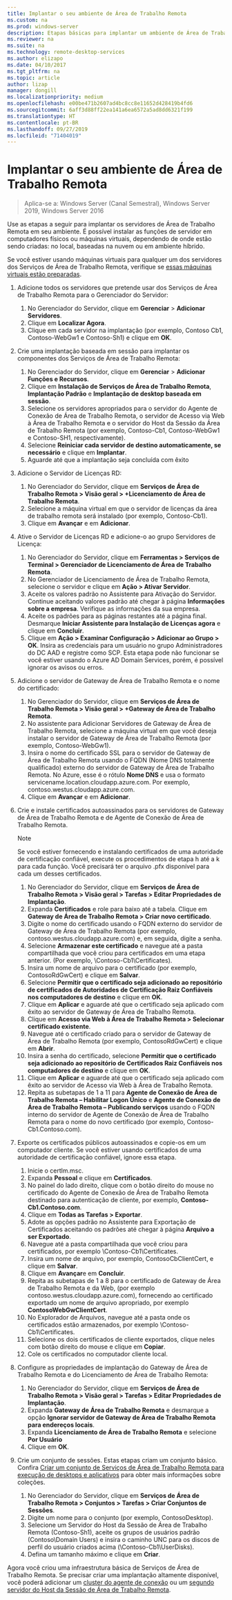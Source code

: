 ```yaml
---
title: Implantar o seu ambiente de Área de Trabalho Remota
ms.custom: na
ms.prod: windows-server
description: Etapas básicas para implantar um ambiente de Área de Trabalho Remota.
ms.reviewer: na
ms.suite: na
ms.technology: remote-desktop-services
ms.author: elizapo
ms.date: 04/10/2017
ms.tgt_pltfrm: na
ms.topic: article
author: lizap
manager: dongill
ms.localizationpriority: medium
ms.openlocfilehash: e00be471b2607ad4bc8cc8e11652d428419b4fd6
ms.sourcegitcommit: 6aff3d88ff22ea141a6ea6572a5ad8dd6321f199
ms.translationtype: HT
ms.contentlocale: pt-BR
ms.lasthandoff: 09/27/2019
ms.locfileid: "71404019"
---
```

# <a name="deploy-your-remote-desktop-environment"></a>Implantar o seu ambiente de Área de Trabalho Remota

>Aplica-se a: Windows Server (Canal Semestral), Windows Server 2019, Windows Server 2016

Use as etapas a seguir para implantar os servidores de Área de Trabalho Remota em seu ambiente. É possível instalar as funções de servidor em computadores físicos ou máquinas virtuais, dependendo de onde estão sendo criadas: no local, baseadas na nuvem ou em ambiente híbrido. 

Se você estiver usando máquinas virtuais para qualquer um dos servidores dos Serviços de Área de Trabalho Remota, verifique se [essas máquinas virtuais estão preparadas](rds-prepare-vms.md).
  
  
1.  Adicione todos os servidores que pretende usar dos Serviços de Área de Trabalho Remota para o Gerenciador do Servidor:  
    1.  No Gerenciador do Servidor, clique em **Gerenciar** > **Adicionar Servidores**.  
    2.  Clique em **Localizar Agora**.  
    3.  Clique em cada servidor na implantação (por exemplo, Contoso Cb1, Contoso-WebGw1 e Contoso-Sh1) e clique em **OK**.  
2.  Crie uma implantação baseada em sessão para implantar os componentes dos Serviços de Área de Trabalho Remota:  
    1.  No Gerenciador do Servidor, clique em **Gerenciar** > **Adicionar Funções e Recursos**.  
    2.  Clique em **Instalação de Serviços de Área de Trabalho Remota**, **Implantação Padrão** e **Implantação de desktop baseada em sessão**.  
    3.  Selecione os servidores apropriados para o servidor do Agente de Conexão de Área de Trabalho Remota, o servidor de Acesso via Web à Área de Trabalho Remota e o servidor do Host da Sessão da Área de Trabalho Remota (por exemplo, Contoso-Cb1, Contoso-WebGw1 e Contoso-SH1, respectivamente).  
    4.  Selecione **Reiniciar cada servidor de destino automaticamente, se necessário** e clique em **Implantar**.  
    5.  Aguarde até que a implantação seja concluída com êxito  
3.  Adicione o Servidor de Licenças RD:  
    1.  No Gerenciador do Servidor, clique em **Serviços de Área de Trabalho Remota > Visão geral > +Licenciamento de Área de Trabalho Remota**.  
    2.  Selecione a máquina virtual em que o servidor de licenças da área de trabalho remota será instalado (por exemplo, Contoso-Cb1).  
    3.  Clique em **Avançar** e em **Adicionar**.  
4.  Ative o Servidor de Licenças RD e adicione-o ao grupo Servidores de Licença:  
    1.  No Gerenciador do Servidor, clique em **Ferramentas > Serviços de Terminal > Gerenciador de Licenciamento de Área de Trabalho Remota**.  
    2.  No Gerenciador de Licenciamento de Área de Trabalho Remota, selecione o servidor e clique em **Ação > Ativar Servidor**.  
    3.  Aceite os valores padrão no Assistente para Ativação do Servidor. Continue aceitando valores padrão até chegar à página **Informações sobre a empresa**. Verifique as informações da sua empresa.  
    4.  Aceite os padrões para as páginas restantes até a página final. Desmarque **Iniciar Assistente para Instalação de Licenças agora** e clique em **Concluir**.  
    5.  Clique em **Ação > Examinar Configuração > Adicionar ao Grupo > OK**. Insira as credenciais para um usuário no grupo Administradores do DC AAD e registre como SCP. Esta etapa pode não funcionar se você estiver usando o Azure AD Domain Services, porém, é possível ignorar os avisos ou erros.  
5.  Adicione o servidor de Gateway de Área de Trabalho Remota e o nome do certificado:  
    1.  No Gerenciador do Servidor, clique em **Serviços de Área de Trabalho Remota > Visão geral > +Gateway de Área de Trabalho Remota**.  
    2.  No assistente para Adicionar Servidores de Gateway de Área de Trabalho Remota, selecione a máquina virtual em que você deseja instalar o servidor de Gateway de Área de Trabalho Remota (por exemplo, Contoso-WebGw1).  
    3.  Insira o nome do certificado SSL para o servidor de Gateway de Área de Trabalho Remota usando o FQDN (Nome DNS totalmente qualificado) externo do servidor de Gateway de Área de Trabalho Remota. No Azure, esse é o rótulo **Nome DNS** e usa o formato servicename.location.cloudapp.azure.com. Por exemplo, contoso.westus.cloudapp.azure.com.  
    4.  Clique em **Avançar** e em **Adicionar**.
6.  Crie e instale certificados autoassinados para os servidores de Gateway de Área de Trabalho Remota e de Agente de Conexão de Área de Trabalho Remota.

       > [!NOTE]
       > Se você estiver fornecendo e instalando certificados de uma autoridade de certificação confiável, execute os procedimentos de etapa h até a k para cada função. Você precisará ter o arquivo .pfx disponível para cada um desses certificados.
       
    1.  No Gerenciador do Servidor, clique em **Serviços de Área de Trabalho Remota > Visão geral > Tarefas > Editar Propriedades de Implantação**.  
    2.  Expanda **Certificados** e role para baixo até a tabela. Clique em **Gateway de Área de Trabalho Remota > Criar novo certificado**.  
    3.  Digite o nome do certificado usando o FQDN externo do servidor de Gateway de Área de Trabalho Remota (por exemplo, contoso.westus.cloudapp.azure.com) e, em seguida, digite a senha.  
    4.  Selecione **Armazenar este certificado** e navegue até a pasta compartilhada que você criou para certificados em uma etapa anterior. (Por exemplo, \Contoso-Cb1\Certificates).  
    5.  Insira um nome de arquivo para o certificado (por exemplo, ContosoRdGwCert) e clique em **Salvar**.  
    6.  Selecione **Permitir que o certificado seja adicionado ao repositório de certificados de Autoridades de Certificação Raiz Confiáveis nos computadores de destino** e clique em **OK**.  
    7.  Clique em **Aplicar** e aguarde até que o certificado seja aplicado com êxito ao servidor de Gateway de Área de Trabalho Remota.  
    8.  Clique em **Acesso via Web à Área de Trabalho Remota > Selecionar certificado existente**.  
    9.  Navegue até o certificado criado para o servidor de Gateway de Área de Trabalho Remota (por exemplo, ContosoRdGwCert) e clique em **Abrir**.  
    10. Insira a senha do certificado, selecione **Permitir que o certificado seja adicionado ao repositório de Certificados Raiz Confiáveis nos computadores de destino** e clique em **OK**.  
    11. Clique em **Aplicar** e aguarde até que o certificado seja aplicado com êxito ao servidor de Acesso via Web à Área de Trabalho Remota.  
    12. Repita as subetapas de 1 a 11 para **Agente de Conexão de Área de Trabalho Remota – Habilitar Logon Único** e **Agente de Conexão de Área de Trabalho Remota – Publicando serviços** usando o FQDN interno do servidor de Agente de Conexão de Área de Trabalho Remota para o nome do novo certificado (por exemplo, Contoso-Cb1.Contoso.com).  
7.  Exporte os certificados públicos autoassinados e copie-os em um computador cliente. Se você estiver usando certificados de uma autoridade de certificação confiável, ignore essa etapa.  
    1.  Inicie o certlm.msc.  
    2.  Expanda **Pessoal** e clique em **Certificados**.  
    3.  No painel do lado direito, clique com o botão direito do mouse no certificado do Agente de Conexão de Área de Trabalho Remota destinado para autenticação de cliente, por exemplo, **Contoso-Cb1.Contoso.com**.  
    4.  Clique em **Todas as Tarefas > Exportar**.  
    5.  Adote as opções padrão no Assistente para Exportação de Certificados aceitando os padrões até chegar à página **Arquivo a ser Exportado**.  
    6.  Navegue até a pasta compartilhada que você criou para certificados, por exemplo \Contoso-Cb1\Certificates.  
    7.  Insira um nome de arquivo, por exemplo, ContosoCbClientCert, e clique em **Salvar**.  
    8.  Clique em **Avançar**e em **Concluir**.  
    9.  Repita as subetapas de 1 a 8 para o certificado de Gateway de Área de Trabalho Remota e da Web, (por exemplo contoso.westus.cloudapp.azure.com), fornecendo ao certificado exportado um nome de arquivo apropriado, por exemplo **ContosoWebGwClientCert**.  
    10. No Explorador de Arquivos, navegue até a pasta onde os certificados estão armazenados, por exemplo \Contoso-Cb1\Certificates.  
    11. Selecione os dois certificados de cliente exportados, clique neles com botão direito do mouse e clique em **Copiar**.  
    12. Cole os certificados no computador cliente local.  
8.  Configure as propriedades de implantação do Gateway de Área de Trabalho Remota e do Licenciamento de Área de Trabalho Remota:  
    1.  No Gerenciador do Servidor, clique em **Serviços de Área de Trabalho Remota > Visão geral > Tarefas > Editar Propriedades de Implantação**.  
    2.  Expanda **Gateway de Área de Trabalho Remota** e desmarque a opção **Ignorar servidor de Gateway de Área de Trabalho Remota para endereços locais**.  
    3.  Expanda **Licenciamento de Área de Trabalho Remota** e selecione **Por Usuário**  
    4.  Clique em **OK**.  
10. Crie um conjunto de sessões. Estas etapas criam um conjunto básico. Confira [Criar um conjunto de Serviços de Área de Trabalho Remota para execução de desktops e aplicativos](rds-create-collection.md) para obter mais informações sobre coleções.
 
    1.  No Gerenciador do Servidor, clique em **Serviços de Área de Trabalho Remota > Conjuntos > Tarefas > Criar Conjuntos de Sessões**.  
    2.  Digite um nome para o conjunto (por exemplo, ContosoDesktop).  
    3.  Selecione um Servidor do Host da Sessão de Área de Trabalho Remota (Contoso-Sh1), aceite os grupos de usuários padrão (Contoso\Domain Users) e insira o caminho UNC para os discos de perfil do usuário criados acima (\Contoso-Cb1\UserDisks).  
    4.  Defina um tamanho máximo e clique em **Criar**.  
  

Agora você criou uma infraestrutura básica de Serviços de Área de Trabalho Remota. Se precisar criar uma implantação altamente disponível, você poderá adicionar um [cluster do agente de conexão](rds-connection-broker-cluster.md) ou um [segundo servidor do Host da Sessão de Área de Trabalho Remota](rds-scale-rdsh-farm.md).

